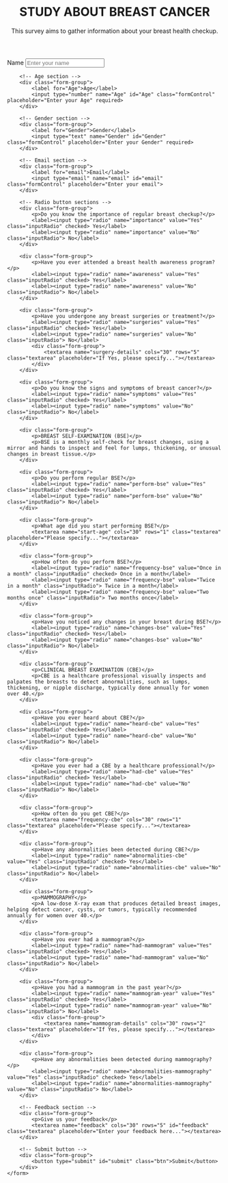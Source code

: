 <!DOCTYPE html>
<html lang="en">
<head>
    <meta charset="UTF-8">
    <meta name="viewport" content="width=device-width, initial-scale=1.0">
    <link rel="stylesheet" href="form.css">
    <title>Survey Form</title>
</head>
<body>
<div class="container">
    <header class="header">
        <h1 id="title">STUDY ABOUT BREAST CANCER</h1>
        <p id="description">This survey aims to gather information about your breast health checkup.</p>
    </header>
    <form action="" id="survey-form">
        <!-- Text section -->
        <div class="form-group">
            <label for="name">Name</label>
            <input type="text" name="name" id="name" class="formControl" placeholder="Enter your name" required>
        </div>

        <!-- Age section -->
        <div class="form-group">
            <label for="Age">Age</label>
            <input type="number" name="Age" id="Age" class="formControl" placeholder="Enter your Age" required>
        </div>

        <!-- Gender section -->
        <div class="form-group">
            <label for="Gender">Gender</label>
            <input type="text" name="Gender" id="Gender" class="formControl" placeholder="Enter your Gender" required>
        </div>

        <!-- Email section -->
        <div class="form-group">
            <label for="email">Email</label>
            <input type="email" name="email" id="email" class="formControl" placeholder="Enter your email">
        </div>

        <!-- Radio button sections -->
        <div class="form-group">
            <p>Do you know the importance of regular breast checkup?</p>
            <label><input type="radio" name="importance" value="Yes" class="inputRadio" checked> Yes</label>
            <label><input type="radio" name="importance" value="No" class="inputRadio"> No</label>
        </div>

        <div class="form-group">
            <p>Have you ever attended a breast health awareness program?</p>
            <label><input type="radio" name="awareness" value="Yes" class="inputRadio" checked> Yes</label>
            <label><input type="radio" name="awareness" value="No" class="inputRadio"> No</label>
        </div>

        <div class="form-group">
            <p>Have you undergone any breast surgeries or treatment?</p>
            <label><input type="radio" name="surgeries" value="Yes" class="inputRadio" checked> Yes</label>
            <label><input type="radio" name="surgeries" value="No" class="inputRadio"> No</label>
            <div class="form-group">
                <textarea name="surgery-details" cols="30" rows="5" class="textarea" placeholder="If Yes, please specify..."></textarea>
            </div>
        </div>

        <div class="form-group">
            <p>Do you know the signs and symptoms of breast cancer?</p>
            <label><input type="radio" name="symptoms" value="Yes" class="inputRadio" checked> Yes</label>
            <label><input type="radio" name="symptoms" value="No" class="inputRadio"> No</label>
        </div>

        <div class="form-group">
            <p>BREAST SELF-EXAMINATION (BSE)</p>
            <p>BSE is a monthly self-check for breast changes, using a mirror and hands to inspect and feel for lumps, thickening, or unusual changes in breast tissue.</p>
        </div>

        <div class="form-group">
            <p>Do you perform regular BSE?</p>
            <label><input type="radio" name="perform-bse" value="Yes" class="inputRadio" checked> Yes</label>
            <label><input type="radio" name="perform-bse" value="No" class="inputRadio"> No</label>
        </div>

        <div class="form-group">
            <p>What age did you start performing BSE?</p>
            <textarea name="start-age" cols="30" rows="1" class="textarea" placeholder="Please specify..."></textarea>
        </div>

        <div class="form-group">
            <p>How often do you perform BSE?</p>
            <label><input type="radio" name="frequency-bse" value="Once in a month" class="inputRadio" checked> Once in a month</label>
            <label><input type="radio" name="frequency-bse" value="Twice in a month" class="inputRadio"> Twice in a month</label>
            <label><input type="radio" name="frequency-bse" value="Two months once" class="inputRadio"> Two months once</label>
        </div>

        <div class="form-group">
            <p>Have you noticed any changes in your breast during BSE?</p>
            <label><input type="radio" name="changes-bse" value="Yes" class="inputRadio" checked> Yes</label>
            <label><input type="radio" name="changes-bse" value="No" class="inputRadio"> No</label>
        </div>

        <div class="form-group">
            <p>CLINICAL BREAST EXAMINATION (CBE)</p>
            <p>CBE is a healthcare professional visually inspects and palpates the breasts to detect abnormalities, such as lumps, thickening, or nipple discharge, typically done annually for women over 40.</p>
        </div>

        <div class="form-group">
            <p>Have you ever heard about CBE?</p>
            <label><input type="radio" name="heard-cbe" value="Yes" class="inputRadio" checked> Yes</label>
            <label><input type="radio" name="heard-cbe" value="No" class="inputRadio"> No</label>
        </div>

        <div class="form-group">
            <p>Have you ever had a CBE by a healthcare professional?</p>
            <label><input type="radio" name="had-cbe" value="Yes" class="inputRadio" checked> Yes</label>
            <label><input type="radio" name="had-cbe" value="No" class="inputRadio"> No</label>
        </div>

        <div class="form-group">
            <p>How often do you get CBE?</p>
            <textarea name="frequency-cbe" cols="30" rows="1" class="textarea" placeholder="Please specify..."></textarea>
        </div>

        <div class="form-group">
            <p>Have any abnormalities been detected during CBE?</p>
            <label><input type="radio" name="abnormalities-cbe" value="Yes" class="inputRadio" checked> Yes</label>
            <label><input type="radio" name="abnormalities-cbe" value="No" class="inputRadio"> No</label>
        </div>

        <div class="form-group">
            <p>MAMMOGRAPHY</p>
            <p>A low-dose X-ray exam that produces detailed breast images, helping detect cancer, cysts, or tumors, typically recommended annually for women over 40.</p>
        </div>

        <div class="form-group">
            <p>Have you ever had a mammogram?</p>
            <label><input type="radio" name="had-mammogram" value="Yes" class="inputRadio" checked> Yes</label>
            <label><input type="radio" name="had-mammogram" value="No" class="inputRadio"> No</label>
        </div>

        <div class="form-group">
            <p>Have you had a mammogram in the past year?</p>
            <label><input type="radio" name="mammogram-year" value="Yes" class="inputRadio" checked> Yes</label>
            <label><input type="radio" name="mammogram-year" value="No" class="inputRadio"> No</label>
            <div class="form-group">
                <textarea name="mammogram-details" cols="30" rows="2" class="textarea" placeholder="If Yes, please specify..."></textarea>
            </div>
        </div>

        <div class="form-group">
            <p>Have any abnormalities been detected during mammography?</p>
            <label><input type="radio" name="abnormalities-mammography" value="Yes" class="inputRadio" checked> Yes</label>
            <label><input type="radio" name="abnormalities-mammography" value="No" class="inputRadio"> No</label>
        </div>

        <!-- Feedback section -->
        <div class="form-group">
            <p>Give us your feedback</p>
            <textarea name="feedback" cols="30" rows="5" id="feedback" class="textarea" placeholder="Enter your feedback here..."></textarea>
        </div>

        <!-- Submit button -->
        <div class="form-group">
            <button type="submit" id="submit" class="btn">Submit</button>
        </div>
    </form>
</div>
</body>
</html>

